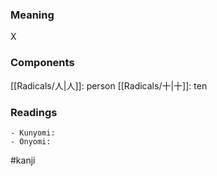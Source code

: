 ### Meaning

X

### Components

[[Radicals/人|人]]: person [[Radicals/十|十]]: ten

### Readings

```
- Kunyomi: 
- Onyomi: 
```

#kanji